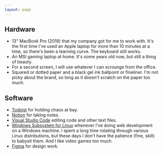 ```yaml
---
layout: page
---
```


## Hardware

* 13" MacBook Pro (2018) that my company got for me to work with. It's the first time I've used an Apple laptop for more than 10 minutes at a time, so there's been a learning curve. The keyboard still works.
* An MSI gaming laptop at home. It's some years old now, but still a thing of beauty.
* For a second screen, I will use whatever I can scrounge from the office.
* Squared or dotted paper and a black gel ink ballpoint or fineliner. I'm not picky about the brand, so long as it doesn't scratch on the paper too much.

## Software

* [Todoist](https://todoist.com) for holding chaos at bay.
* [Notion](https://notion.so) for taking notes.
* [Visual Studio Code](https://code.visualstudio.com/) editing code and other text files.
* [Windows Subsystem for Linux](https://docs.microsoft.com/en-us/windows/wsl/faq) whenever I've doing web development on a Windows machine. I spent a long time rotating through various Linux distributions, but these days I don't have the patience (fine, skill) to babysit them. And I like video games too much.
* [Figma](https://www.figma.com/) for design work.
